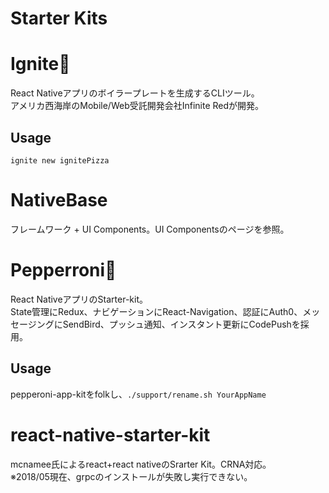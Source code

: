 # Starter Kits


# Ignite🚀
React Nativeアプリのボイラープレートを生成するCLIツール。  
アメリカ西海岸のMobile/Web受託開発会社Infinite Redが開発。  

## Usage
`ignite new ignitePizza`


# NativeBase
フレームワーク + UI Components。UI Componentsのページを参照。  


# Pepperroni🍕
React NativeアプリのStarter-kit。  
State管理にRedux、ナビゲーションにReact-Navigation、認証にAuth0、メッセージングにSendBird、プッシュ通知、インスタント更新にCodePushを採用。  

## Usage
pepperoni-app-kitをfolkし、`./support/rename.sh YourAppName`


# react-native-starter-kit
mcnamee氏によるreact+react nativeのSrarter Kit。CRNA対応。  
※2018/05現在、grpcのインストールが失敗し実行できない。  
